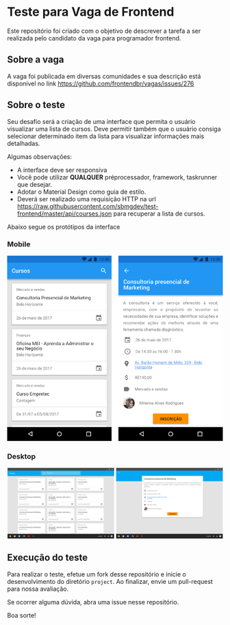 # Teste para Vaga de Frontend

Este repositório foi criado com o objetivo de descrever a tarefa a ser realizada pelo candidato da vaga para programador frontend.

## Sobre a vaga

A vaga foi publicada em diversas comunidades e sua descrição está disponível no link https://github.com/frontendbr/vagas/issues/276

## Sobre o teste

Seu desafio será a criação de uma interface que permita o usuário visualizar uma lista de cursos. Deve permitir também que o usuário consiga selecionar determinado item da lista para visualizar informações mais detalhadas.

Algumas observações:

* A interface deve ser responsiva
* Você pode utilizar  **QUALQUER** préprocessador, framework, taskrunner que desejar.
* Adotar o Material Design como guia de estilo.
* Deverá ser realizado uma requisição HTTP na url https://raw.githubusercontent.com/sbmgdev/test-frontend/master/api/courses.json para recuperar a lista de cursos.

Abaixo segue os protótipos da interface

### Mobile

![Mobile](/prototypes/mobile.png)

### Desktop

![Desktop](/prototypes/web.png)


## Execução do teste

Para realizar o teste, efetue um fork desse repositório e inicie o desenvolvimento do diretório `project`. Ao finalizar, envie um pull-request para nossa avaliação.

Se ocorrer alguma dúvida, abra uma issue nesse repositório.

Boa sorte!
